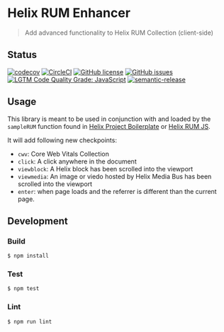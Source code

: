 # Helix RUM Enhancer

> Add advanced functionality to Helix RUM Collection (client-side)

## Status
[![codecov](https://img.shields.io/codecov/c/github/adobe/helix-rum-enhancer.svg)](https://codecov.io/gh/adobe/helix-rum-enhancer)
[![CircleCI](https://img.shields.io/circleci/project/github/adobe/helix-rum-enhancer.svg)](https://circleci.com/gh/adobe/helix-rum-enhancer)
[![GitHub license](https://img.shields.io/github/license/adobe/helix-rum-enhancer.svg)](https://github.com/adobe/helix-rum-enhancer/blob/master/LICENSE.txt)
[![GitHub issues](https://img.shields.io/github/issues/adobe/helix-rum-enhancer.svg)](https://github.com/adobe/helix-rum-enhancer/issues)
[![LGTM Code Quality Grade: JavaScript](https://img.shields.io/lgtm/grade/javascript/g/adobe/helix-rum-enhancer.svg?logo=lgtm&logoWidth=18)](https://lgtm.com/projects/g/adobe/helix-rum-enhancer)
[![semantic-release](https://img.shields.io/badge/%20%20%F0%9F%93%A6%F0%9F%9A%80-semantic--release-e10079.svg)](https://github.com/semantic-release/semantic-release)

## Usage

This library is meant to be used in conjunction with and loaded by the `sampleRUM` function found in [Helix Project Boilerplate](https://github.com/adobe/helix-project-boilerplate/blob/main/scripts/scripts.js) or [Helix RUM JS](https://github.com/adobe/helix-rum-js).

It will add following new checkpoints:

- `cwv`: Core Web Vitals Collection
- `click`: A click anywhere in the document
- `viewblock`: A Helix block has been scrolled into the viewport
- `viewmedia`: An image or viedo hosted by Helix Media Bus has been scrolled into the viewport
- `enter`: when page loads and the referrer is different than the current page.

## Development

### Build

```bash
$ npm install
```

### Test

```bash
$ npm test
```

### Lint

```bash
$ npm run lint
```
